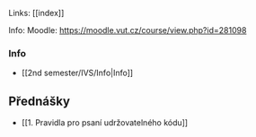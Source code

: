 Links: [[index]]

Info: 
Moodle: https://moodle.vut.cz/course/view.php?id=281098
### Info
- [[2nd semester/IVS/Info|Info]]

## Přednášky
- [[1. Pravidla pro psaní udržovatelného kódu]]

